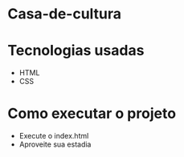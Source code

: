 # Casa-de-cultura

# Tecnologias usadas

* HTML
* CSS

# Como executar o projeto

* Execute o index.html
* Aproveite sua estadia
